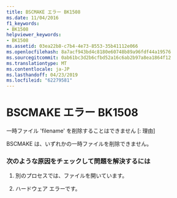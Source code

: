 ```yaml
---
title: BSCMAKE エラー BK1508
ms.date: 11/04/2016
f1_keywords:
- BK1508
helpviewer_keywords:
- BK1508
ms.assetid: 03ea22b8-c7b4-4e73-8553-35b41112e066
ms.openlocfilehash: 8a7acf943bd4c8180e60748b89a96fdf44a19576
ms.sourcegitcommit: 0ab61bc3d2b6cfbd52a16c6ab2b97a8ea1864f12
ms.translationtype: MT
ms.contentlocale: ja-JP
ms.lasthandoff: 04/23/2019
ms.locfileid: "62279581"
---
```

# <a name="bscmake-error-bk1508"></a>BSCMAKE エラー BK1508

一時ファイル 'filename' を削除することはできません [: 理由]

BSCMAKE は、いずれかの一時ファイルを削除できません。

### <a name="to-fix-by-checking-the-following-possible-causes"></a>次のような原因をチェックして問題を解決するには

1. 別のプロセスでは、ファイルを開いています。

1. ハードウェア エラーです。